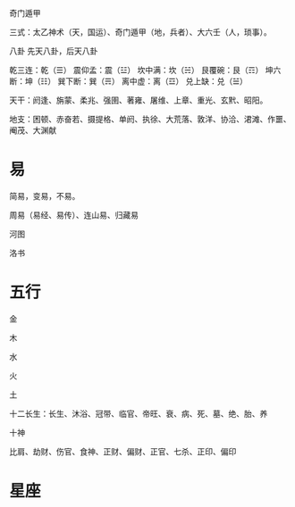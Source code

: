 

奇门遁甲


三式：太乙神术（天，国运）、奇门遁甲（地，兵者）、大六壬（人，琐事）。


八卦
先天八卦，后天八卦

乾三连：乾（☰）
震仰孟：震（☳）
坎中满：坎（☵）
艮覆碗：艮（☶）
坤六断：坤（☷）
巽下断：巽（☴）
离中虚：离（☲）
兑上缺：兑（☱）

天干：阏逢、旃蒙、柔兆、强圉、著雍、屠维、上章、重光、玄黓、昭阳。

地支：困顿、赤奋若、摄提格、单阏、执徐、大荒落、敦洋、协洽、涒滩、作噩、阉茂、大渊献

# 易
简易，变易，不易。

周易（易经、易传）、连山易、归藏易

河图

洛书

# 五行

金

木

水

火

土


十二长生：长生、沐浴、冠带、临官、帝旺、衰、病、死、墓、绝、胎、养

十神

比肩、劫财、伤官、食神、正财、偏财、正官、七杀、正印、偏印



# 星座


# 

